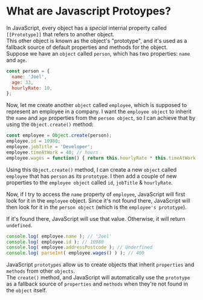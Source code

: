 # What are Javascript Protoypes?

In JavaScript, every object has a *special* internal property called `[[Prototype]]` that refers to another object.  
This other object is known as the object's "prototype", and it's used as a fallback source of default properties and methods for the object.  
Suppose we have an `object` called `person`, which has two properties: `name` and `age`.

```javascript
const person = {
  name: 'Joel',
  age: 33,
  hourlyRate: 10,
};
```
Now, let me create another `object` called `employee`, which is supposed to represent an employee in a company. I want the `employee object` to inherit the `name` and `age` properties from the `person object`, so I can achieve that by using the `Object.create()` method:

```javascript
const employee = Object.create(person);
employee.id = 10980;
employee.jobTitle = 'Developer';
employee.timeAtWork = 40; // hours
employee.wages = function() { return this.hourlyRate * this.timeAtWork; };
```
Using this `Object.create()` method, I can create a new `object` called `employee` that has `person` as its `prototype`. I then add a couple of new properties to the `employee object` called `id`, `jobTitle` & `hourlyRate`.  

Now, if I try to access the `name` property of `employee`, JavaScript will first look for it in the `employee` object. Since it's not found there, JavaScript will then look for it in the `person object` (which is the `employee's prototype`).  

If it's found there, JavaScript will use that value. Otherwise, it will return `undefined`.

```javascript
console.log( employee.name ); // 'Joel'
console.log( employee.id ); // 10980
console.log( employee.addressPostcode ); // Underfined
console.log( parseInt( employee.wages() ) ); // 400
```
JavaScript `prototypes` allow us to create objects that inherit `properties` and `methods` from other `objects`.  
The `create()` method, and JavaScript will automatically use the `prototype` as a fallback source of `properties` and `methods` when they're not found in the `object` itself.
